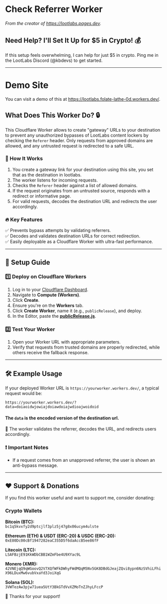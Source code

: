 # Check Referrer Worker
###### From the creator of https://lootlabs.pages.dev.

## Need Help? I'll Set It Up for $5 in Crypto! 💰
If this setup feels overwhelming, I can help for just $5 in crypto. Ping me in the LootLabs Discord (@kbdevs) to get started.

---

# Demo Site
You can visit a demo of this at https://lootlabs.folate-lathe-0d.workers.dev/.

## What Does This Worker Do? 🔒
This Cloudflare Worker allows to create "gateway" URLs to your destination to prevent any unauthorized bypasses of LootLabs content lockers by checking the `Referer` header. Only requests from approved domains are allowed, and any untrusted request is redirected to a safe URL.

### 🚀 How It Works
1. You create a gateway link for your destination using this site, you set that as the destination in lootlabs.
2. The worker listens for incoming requests.
3. Checks the `Referer` header against a list of allowed domains.
4. If the request originates from an untrusted source, responds with a redirect or informative page.
5. For valid requests, decodes the destination URL and redirects the user accordingly.

### 🔥 Key Features
✅ Prevents bypass attempts by validating referrers.<br>
✅ Decodes and validates destination URLs for correct redirection.<br>
✅ Easily deployable as a Cloudflare Worker with ultra-fast performance.<br>

---

## 📌 Setup Guide

### 1️⃣ Deploy on Cloudflare Workers
1. Log in to your [Cloudflare Dashboard](https://dash.cloudflare.com/).
2. Navigate to **Compute (Workers)**.
3. Click **Create**.
4. Ensure you're on the **Workers** tab.
5. Click **Create Worker**, name it (e.g., `publicRelease`), and deploy.
6. In the Editor, paste the **[publicRelease.js](https://raw.githubusercontent.com/kbdevs/lootlabs-antibypass/refs/heads/main/publicRelease.js?v=1)**.

### 2️⃣ Test Your Worker
1. Open your Worker URL with appropriate parameters.
2. Verify that requests from trusted domains are properly redirected, while others receive the fallback response.

---

## 🛠 Example Usage
If your deployed Worker URL is `https://yourworker.workers.dev/`, a typical request would be:

```
https://yourworker.workers.dev/?data=doiaoidwjowiajdoiawdoiajwdioajwoidoid
```

#### The `data` is the encoded version of the destination url.

🔹 The worker validates the referrer, decodes the URL, and redirects users accordingly.

### ❗ Important Notes
- If a request comes from an unapproved referrer, the user is shown an anti-bypass message.

---

## ❤️ Support & Donations
If you find this worker useful and want to support me, consider donating:

### **Crypto Wallets**

**Bitcoin (BTC):**  
`bc1q5kvxfy2d9ptcjlf3plz5j47g8x06ucym4ulste`

**Ethereum (ETH) & USDT (ERC-20) & USDC (ERC-20):**  
`0xE80Dc00cBf1947282eaC355D5f6daAccB5ee86fF`

**Litecoin (LTC):**  
`LSAFBzjE91KkWDbCBB1WZmFbe4U9XYac9L`

**Monero (XMR):**  
`42VNEjqQ9qWGoovQ2V7XQfWFkDWhyFWdMQqM5Nv5GK8DBdGJeajZQvi8ypn6NzSVhiLFhiX96LDuxMw6vubVxaYd3JoiXqG`

**Solana (SOL):**  
`3VWTezAw3pjw71uea5UtY3BkGTdVvXZMoTnZJhyLFccP`

🙌 Thanks for your support!

